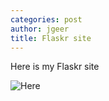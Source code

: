 ```yaml
---
categories: post
author: jgeer
title: Flaskr site
---
```



Here is my Flaskr site

![Here](http://i.imgur.com/1r5c68c.png)

